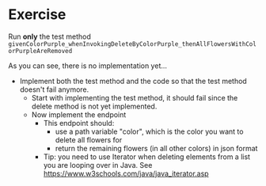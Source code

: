 # Exercise 

Run **only** the test method `givenColorPurple_whenInvokingDeleteByColorPurple_thenAllFlowersWithColorPurpleAreRemoved`

As you can see, there is no implementation yet...
- Implement both the test method and the code so that the test method doesn't fail anymore.
  - Start with implementing the test method, it should fail since the delete method is not yet implemented.
  - Now implement the endpoint
    - This endpoint should:
      - use a path variable "color", which is the color you want to delete all flowers for
      - return the remaining flowers (in all other colors) in json format
    - Tip: you need to use Iterator when deleting elements from a list you are looping over in Java. See https://www.w3schools.com/java/java_iterator.asp
